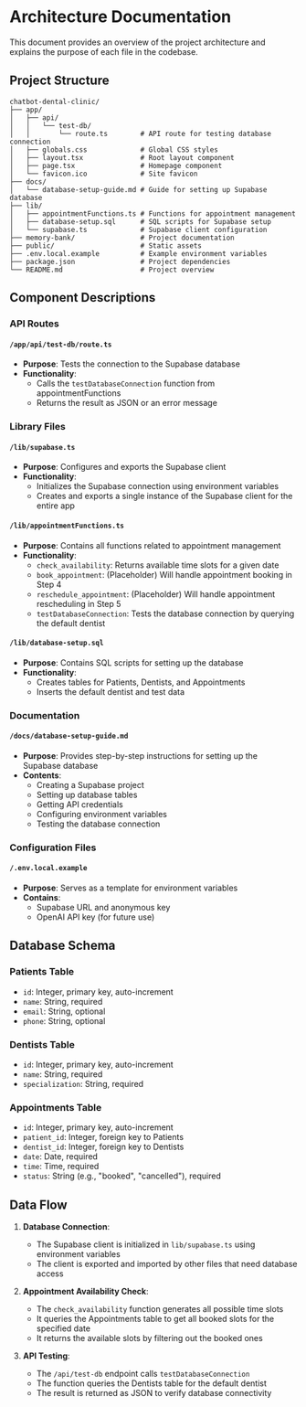 # Architecture Documentation

This document provides an overview of the project architecture and explains the purpose of each file in the codebase.

## Project Structure

```
chatbot-dental-clinic/
├── app/
│   ├── api/
│   │   └── test-db/
│   │       └── route.ts        # API route for testing database connection
│   ├── globals.css             # Global CSS styles
│   ├── layout.tsx              # Root layout component
│   ├── page.tsx                # Homepage component
│   └── favicon.ico             # Site favicon
├── docs/
│   └── database-setup-guide.md # Guide for setting up Supabase database
├── lib/
│   ├── appointmentFunctions.ts # Functions for appointment management
│   ├── database-setup.sql      # SQL scripts for Supabase setup
│   └── supabase.ts             # Supabase client configuration
├── memory-bank/                # Project documentation
├── public/                     # Static assets
├── .env.local.example          # Example environment variables
├── package.json                # Project dependencies
└── README.md                   # Project overview
```

## Component Descriptions

### API Routes

#### `/app/api/test-db/route.ts`
- **Purpose**: Tests the connection to the Supabase database
- **Functionality**: 
  - Calls the `testDatabaseConnection` function from appointmentFunctions
  - Returns the result as JSON or an error message

### Library Files

#### `/lib/supabase.ts`
- **Purpose**: Configures and exports the Supabase client
- **Functionality**:
  - Initializes the Supabase connection using environment variables
  - Creates and exports a single instance of the Supabase client for the entire app

#### `/lib/appointmentFunctions.ts`
- **Purpose**: Contains all functions related to appointment management
- **Functionality**:
  - `check_availability`: Returns available time slots for a given date
  - `book_appointment`: (Placeholder) Will handle appointment booking in Step 4
  - `reschedule_appointment`: (Placeholder) Will handle appointment rescheduling in Step 5
  - `testDatabaseConnection`: Tests the database connection by querying the default dentist

#### `/lib/database-setup.sql`
- **Purpose**: Contains SQL scripts for setting up the database
- **Functionality**:
  - Creates tables for Patients, Dentists, and Appointments
  - Inserts the default dentist and test data

### Documentation

#### `/docs/database-setup-guide.md`
- **Purpose**: Provides step-by-step instructions for setting up the Supabase database
- **Contents**:
  - Creating a Supabase project
  - Setting up database tables
  - Getting API credentials
  - Configuring environment variables
  - Testing the database connection

### Configuration Files

#### `/.env.local.example`
- **Purpose**: Serves as a template for environment variables
- **Contains**:
  - Supabase URL and anonymous key
  - OpenAI API key (for future use)

## Database Schema

### Patients Table
- `id`: Integer, primary key, auto-increment
- `name`: String, required
- `email`: String, optional
- `phone`: String, optional

### Dentists Table
- `id`: Integer, primary key, auto-increment
- `name`: String, required
- `specialization`: String, required

### Appointments Table
- `id`: Integer, primary key, auto-increment
- `patient_id`: Integer, foreign key to Patients
- `dentist_id`: Integer, foreign key to Dentists
- `date`: Date, required
- `time`: Time, required
- `status`: String (e.g., "booked", "cancelled"), required

## Data Flow

1. **Database Connection**:
   - The Supabase client is initialized in `lib/supabase.ts` using environment variables
   - The client is exported and imported by other files that need database access

2. **Appointment Availability Check**:
   - The `check_availability` function generates all possible time slots
   - It queries the Appointments table to get all booked slots for the specified date
   - It returns the available slots by filtering out the booked ones

3. **API Testing**:
   - The `/api/test-db` endpoint calls `testDatabaseConnection`
   - The function queries the Dentists table for the default dentist
   - The result is returned as JSON to verify database connectivity
